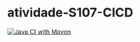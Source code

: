 # atividade-S107-CICD
[![Java CI with Maven](https://github.com/uttoniWork/atividade-S107-CICD/actions/workflows/maven.yml/badge.svg)](https://github.com/uttoniWork/atividade-S107-CICD/actions/workflows/maven.yml)
